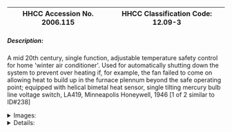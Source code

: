 | **HHCC Accession No. 2006.115** |**HHCC Classification Code:  12.09-3**|
| ----------- | ----------- |
##### Description:
A mid 20th century, single function, adjustable temperature safety control for home 'winter air conditioner'. Used for automatically shutting down the system to prevent over heating  if, for example, the fan failed to come on allowing heat to build up in the furnace plennum beyond the safe operating point; equipped with helical bimetal heat sensor, single tilting mercury bulb line voltage switch, LA419, Minneapolis Honeywell, 1946 [1 of 2 similar to ID#238]


<details>
	<summary>Images:</summary>
<div class="gallery gallery-wrapper--full" contenteditable="false" data-is-empty="false" data-translation="Add images" data-columns="6">
<figure class="gallery__item"><a href="#DOMAIN_NAME#gallery/12.09-3.jpg" data-size="1986x981"><img src="#DOMAIN_NAME#gallery/12.09-3-thumbnail.jpg" alt=""></a></figure>
<figure class="gallery__item"><a href="#DOMAIN_NAME#gallery/12.09-3a.jpg" data-size="1927x895"><img src="#DOMAIN_NAME#gallery/12.09-3a-thumbnail.jpg" alt=""></a></figure>
<figure class="gallery__item"><a href="#DOMAIN_NAME#gallery/12.09-3b.jpg" data-size="1962x1489"><img src="#DOMAIN_NAME#gallery/12.09-3b-thumbnail.jpg" alt=""></a></figure>
<figure class="gallery__item"><a href="#DOMAIN_NAME#gallery/12.09-3c.jpg" data-size="1228x659"><img src="#DOMAIN_NAME#gallery/12.09-3c-thumbnail.jpg" alt=""></a></figure>
<figure class="gallery__item"><a href="#DOMAIN_NAME#gallery/12.09-3d.jpg" data-size="1744x789"><img src="#DOMAIN_NAME#gallery/12.09-3d-thumbnail.jpg" alt=""></a></figure>
</div>
</details>


<details>
	<summary>Details:</summary>

##### Group:
12.09 Pressure Atomizing Oil Burner Equipment and Systems ' Automatic Temperature Controls

##### Make:
Minneapolis Honeywell

##### Manufacturer:
Minneapolis Honeywell Regulator Co. Toronto 17

##### Model:
LA419A1X

##### Serial No.:


##### Size:
3 x 5 in x 13 in long

##### Weight:
3 lbs.

##### Circa:
1946

##### Rating:
Exhibit, education, and research quality, illustrating the engineering design of mid 20th century single function, automatic, air temperature cut off, safety limit controls for 'winter air conditioners' in Canada, to become the work horse of the field from the 1940's through 60's

##### Patent Date/Number:


##### Provenance:
From York County (York Region) Ontario, once a rich agricultural hinterlands, attracting early settlement in the last years of the 18th century. Located on the north slopes of the Oak Ridges Moraine, within 20 miles of Toronto, the County would also attract early ex-urban development, to be come a wealthy market place for the emerging household and consumer technologies of the early and mid 20th century. 

This artifact was discovered in the 1950's in the used stock of T. H. Oliver, Refrigeration and Electric Sales and Service, Aurora, Ontario, an early worker in the field of agricultural, industrial and consumer technology. 

Complete with original T. H. Oliver tag, marketed used LA419, H limit, operation OK

##### Type and Design:
Equipped with helical bimetal heat sensor, 
Extended 10 in. temperature probe single, tilting mercury bulb 
Temperature calibration dial 50 to 350 deg, F
Compression swivel mount

##### Construction:


##### Material:


##### Special Features:
Original cable connector
Original wiring harness stubs
Original label with wiring diagram and specifications  
With original swivel compression mounting device allowing the postioning of the temperature sensor in the furnace hot air plennum

##### Accessories:


##### Capacities:


##### Performance Characteristics:


##### Operation:


##### Control and Regulation:


##### Targeted Market Segment:


##### Consumer Acceptance:


##### Merchandising:


##### Market Price:


##### Technological Significance:
A mid 20th century, single function temperature limit safety controller exemplifying the materials and engineering know-how of the immediate pre W.W.II years.
The Post W.W.II market for 'winter air conditioning' was enormous and the industry sensed the potential, but there was still the public concern over the safety of all automatic equipment operating unattended in the home. 
The development of affordable, reliable high temperature limit automatic shut off control was a key to achieving market potential. Sales people, installers and service people would make a point of pointing out the safety features, why and how they worked. Some sales people would carry one of these safety controllers with them to clinch a sale.

##### Industrial Significance:
The simplicity of the controller is surely a hallmark of the times, reflecting sophisticated engineering and manufacturing methods, as well as the availability of the engineering materials needed   
This controller may be one of the first class of products to be built in Canada by Minneapolis Honeywell, for the then rapidly growing market ' see dateline in side cover 'Toronto 17' 
Also made as a fan on-off controller, this series of limit safety controls by Honeywell would become the work horse of the industry throughout the major growth years of the winter air conditioner market in Canada, from the 1940's through 60's 
The original cable connector and wiring stubs tells the stories of the trade practices and materials of the times.

##### Socio-economic Significance:
With the introduction by the HVACR industry of forced air heating, a world change had taken place. It brought with it significant new market potential, for the replacement of central gravity, warm air heating systems, to be replaced with a new generation of modern automatic, central home heating equipment, dubbed the winter air conditioner. Public expectations were high, seeded in no small way by the marketing of the industry.
With the development of the forced air furnace 'the winter air conditioner' came many new possibilities for winter comfort, automatic combustion control for solid and liquid fuels [coal and oil], automatic room temperature control, air distribution [well beyond that possible with natural convection], constant air circulation. air filtration, as well as automatic humidification . These features would be promoted by the warm air sector of the industry, as a competitive edge, over the 'hot water heating systems [hydronic systems] of the times, once considered the preferred type of central heating for all that could afford it. 
During the 1940's and 50's the Howard Furnace Co of Toronto would be an acknowledged leader in the field of winter air conditioning equipment for the Canadian market, see reference. There promotion would read 'Enjoy filtered, humidified, gently moving air throughout every part of your home', 'Have even temperature maintained in all rooms with lowest possible fuel costs and little attention". This was surely new world experience for Canadians in the middle years of the 20th century

##### Socio-cultural Significance:


##### Donor:
G. Leslie Oliver, The T. H. Oliver HVACR Collection

##### HHCC Storage Location:


##### Tracking:


##### Bibliographic References:
Installation Instruction Types LA119, LA219 and LA419 Airstats, Mineapolis Honeywell, Nov 4 1946 
Howard South-Wind, Air Conditioning and Heating Unit, Howard Furnace Co. Toronto, sale brochure, undated, circa 1940 
Howard 'Coal-Miser' Air Heating Furnace, Howard Furnace andmanufacturing Co,, Toronto, sales brochure, undated, circa 1940. 
'Winter Air Heating and Winter Air conditioning', John Norris McGraw-Hill 1950, Chapter 9, Humidity and the properties of Air.

##### Notes:


##### Related Reports:
CMX02, Item H14
</details>
